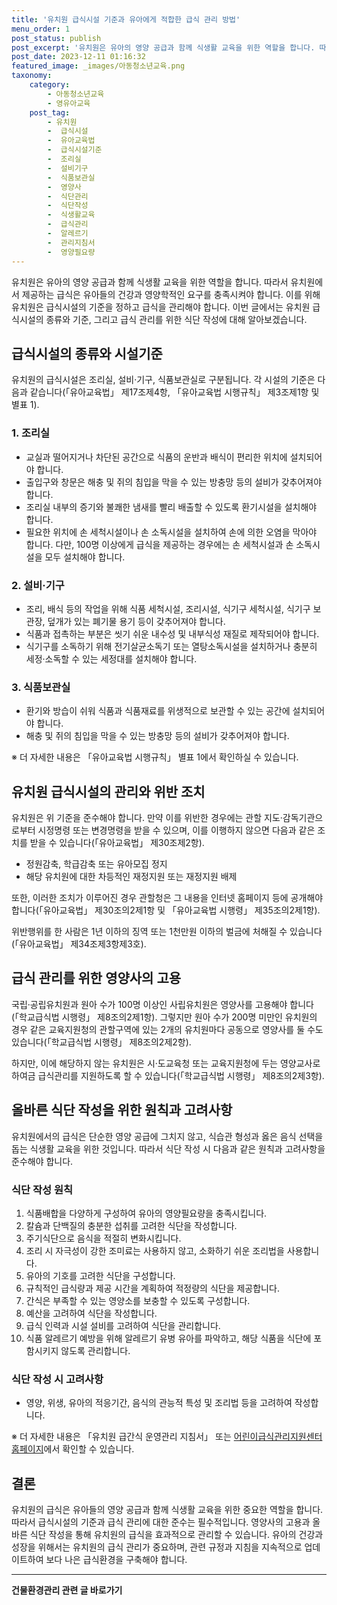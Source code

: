 ```yaml
---
title: '유치원 급식시설 기준과 유아에게 적합한 급식 관리 방법'
menu_order: 1
post_status: publish
post_excerpt: '유치원은 유아의 영양 공급과 함께 식생활 교육을 위한 역할을 합니다. 따라서 유치원에서 제공하는 급식은 유아들의 건강과 영양학적인 요구를 충족시켜야 합니다. 이를 위해 유치원은 급식시설의 기준을 정하고 급식을 관리해야 합니다. 이번 글에서는 유치원 급식시설의 종류와 기준, 그리고 급식 관리를 위한 식단 작성에 대해 알아보겠습니다.'
post_date: 2023-12-11 01:16:32
featured_image: _images/아동청소년교육.png
taxonomy:
    category:
        - 아동청소년교육
        - 영유아교육
    post_tag:
        - 유치원
        -  급식시설
        -  유아교육법
        -  급식시설기준
        -  조리실
        -  설비기구
        -  식품보관실
        -  영양사
        -  식단관리
        -  식단작성
        -  식생활교육
        -  급식관리
        -  알레르기
        -  관리지침서
        -  영양필요량
---
```



유치원은 유아의 영양 공급과 함께 식생활 교육을 위한 역할을 합니다. 따라서 유치원에서 제공하는 급식은 유아들의 건강과 영양학적인 요구를 충족시켜야 합니다. 이를 위해 유치원은 급식시설의 기준을 정하고 급식을 관리해야 합니다. 이번 글에서는 유치원 급식시설의 종류와 기준, 그리고 급식 관리를 위한 식단 작성에 대해 알아보겠습니다.

## 급식시설의 종류와 시설기준

유치원의 급식시설은 조리실, 설비·기구, 식품보관실로 구분됩니다. 각 시설의 기준은 다음과 같습니다(「유아교육법」 제17조제4항, 「유아교육법 시행규칙」 제3조제1항 및 별표 1).

### 1. 조리실
- 교실과 떨어지거나 차단된 공간으로 식품의 운반과 배식이 편리한 위치에 설치되어야 합니다.
- 출입구와 창문은 해충 및 쥐의 침입을 막을 수 있는 방충망 등의 설비가 갖추어져야 합니다.
- 조리실 내부의 증기와 불쾌한 냄새를 빨리 배출할 수 있도록 환기시설을 설치해야 합니다.
- 필요한 위치에 손 세척시설이나 손 소독시설을 설치하여 손에 의한 오염을 막아야 합니다. 다만, 100명 이상에게 급식을 제공하는 경우에는 손 세척시설과 손 소독시설을 모두 설치해야 합니다.

### 2. 설비·기구
- 조리, 배식 등의 작업을 위해 식품 세척시설, 조리시설, 식기구 세척시설, 식기구 보관장, 덮개가 있는 폐기물 용기 등이 갖추어져야 합니다.
- 식품과 접촉하는 부분은 씻기 쉬운 내수성 및 내부식성 재질로 제작되어야 합니다.
- 식기구를 소독하기 위해 전기살균소독기 또는 열탕소독시설을 설치하거나 충분히 세정·소독할 수 있는 세정대를 설치해야 합니다.

### 3. 식품보관실
- 환기와 방습이 쉬워 식품과 식품재료를 위생적으로 보관할 수 있는 공간에 설치되어야 합니다.
- 해충 및 쥐의 침입을 막을 수 있는 방충망 등의 설비가 갖추어져야 합니다.

※ 더 자세한 내용은 「유아교육법 시행규칙」 별표 1에서 확인하실 수 있습니다.

## 유치원 급식시설의 관리와 위반 조치

유치원은 위 기준을 준수해야 합니다. 만약 이를 위반한 경우에는 관할 지도·감독기관으로부터 시정명령 또는 변경명령을 받을 수 있으며, 이를 이행하지 않으면 다음과 같은 조치를 받을 수 있습니다(「유아교육법」 제30조제2항).

- 정원감축, 학급감축 또는 유아모집 정지
- 해당 유치원에 대한 차등적인 재정지원 또는 재정지원 배제

또한, 이러한 조치가 이루어진 경우 관할청은 그 내용을 인터넷 홈페이지 등에 공개해야 합니다(「유아교육법」 제30조의2제1항 및 「유아교육법 시행령」 제35조의2제1항).

위반행위를 한 사람은 1년 이하의 징역 또는 1천만원 이하의 벌금에 처해질 수 있습니다(「유아교육법」 제34조제3항제3호).

## 급식 관리를 위한 영양사의 고용

국립·공립유치원과 원아 수가 100명 이상인 사립유치원은 영양사를 고용해야 합니다(「학교급식법 시행령」 제8조의2제1항). 그렇지만 원아 수가 200명 미만인 유치원의 경우 같은 교육지원청의 관할구역에 있는 2개의 유치원마다 공동으로 영양사를 둘 수도 있습니다(「학교급식법 시행령」 제8조의2제2항).

하지만, 이에 해당하지 않는 유치원은 시·도교육청 또는 교육지원청에 두는 영양교사로 하여금 급식관리를 지원하도록 할 수 있습니다(「학교급식법 시행령」 제8조의2제3항).

## 올바른 식단 작성을 위한 원칙과 고려사항

유치원에서의 급식은 단순한 영양 공급에 그치지 않고, 식습관 형성과 옳은 음식 선택을 돕는 식생활 교육을 위한 것입니다. 따라서 식단 작성 시 다음과 같은 원칙과 고려사항을 준수해야 합니다.

### 식단 작성 원칙
1. 식품배합을 다양하게 구성하여 유아의 영양필요량을 충족시킵니다.
2. 칼슘과 단백질의 충분한 섭취를 고려한 식단을 작성합니다.
3. 주기식단으로 음식을 적절히 변화시킵니다.
4. 조리 시 자극성이 강한 조미료는 사용하지 않고, 소화하기 쉬운 조리법을 사용합니다.
5. 유아의 기호를 고려한 식단을 구성합니다.
6. 규칙적인 급식량과 제공 시간을 계획하여 적정량의 식단을 제공합니다.
7. 간식은 부족할 수 있는 영양소를 보충할 수 있도록 구성합니다.
8. 예산을 고려하여 식단을 작성합니다.
9. 급식 인력과 시설 설비를 고려하여 식단을 관리합니다.
10. 식품 알레르기 예방을 위해 알레르기 유병 유아를 파악하고, 해당 식품을 식단에 포함시키지 않도록 관리합니다.

### 식단 작성 시 고려사항
- 영양, 위생, 유아의 적응기간, 음식의 관능적 특성 및 조리법 등을 고려하여 작성합니다.

※ 더 자세한 내용은 「유치원 급간식 운영관리 지침서」 또는 [어린이급식관리지원센터 홈페이지](ccfsm.foodnara.go.kr)에서 확인할 수 있습니다.

## 결론

유치원의 급식은 유아들의 영양 공급과 함께 식생활 교육을 위한 중요한 역할을 합니다. 따라서 급식시설의 기준과 급식 관리에 대한 준수는 필수적입니다. 영양사의 고용과 올바른 식단 작성을 통해 유치원의 급식을 효과적으로 관리할 수 있습니다. 유아의 건강과 성장을 위해서는 유치원의 급식 관리가 중요하며, 관련 규정과 지침을 지속적으로 업데이트하여 보다 나은 급식환경을 구축해야 합니다.
<!-- wp:separator -->
<hr class="wp-block-separator has-alpha-channel-opacity"/>
<!-- /wp:separator -->

<!-- wp:group {"backgroundColor":"base","layout":{"type":"constrained"}} -->
<div class="wp-block-group has-base-background-color has-background"><!-- wp:paragraph {"align":"center","fontSize":"medium"} -->
<p class="has-text-align-center has-large-font-size"><strong>건물환경관리 관련 글 바로가기</strong></p>
<!-- /wp:paragraph -->


<!-- wp:latest-posts
{"categories":[{"id":22783,"count":19,"description":"","link":"https://uknowlaw.com/category/%ea%b1%b4%eb%ac%bc%ed%99%98%ea%b2%bd%ea%b4%80%eb%a6%ac/","name":"건물환경관리","slug":"건물환경관리","taxonomy":"category","parent":0,"meta":[],"_links":{"self":[{"href":"https://uknowlaw.com/wp-json/wp/v2/categories/22783"}],"collection":[{"href":"https://uknowlaw.com/wp-json/wp/v2/categories"}],"about":[{"href":"https://uknowlaw.com/wp-json/wp/v2/taxonomies/category"}],"wp:post_type":[{"href":"https://uknowlaw.com/wp-json/wp/v2/posts?categories=22783"}],"curies":[{"name":"wp","href":"https://api.w.org/{rel}","templated":true}]}}],"postsToShow":100,"excerptLength":28,"postLayout":"grid","columns":2,"featuredImageAlign":"left","featuredImageSizeSlug":"large","fontSize":"small"} /--></div>
<!-- /wp:group -->